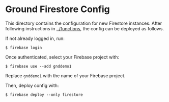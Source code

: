 # Ground Firestore Config

This directory contains the configuration for new Firestore instances. After following instructions in [../functions](../functions/README.md), the config can be deployed as follows.

If not already logged in, run:

```
$ firebase login
```

Once authenticated, select your Firebase project with:

```
$ firebase use --add gnddemo1
```

Replace `gnddemo1` with the name of your Firebase project.

Then, deploy config with:

```
$ firebase deploy --only firestore
```
